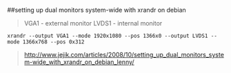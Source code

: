 ##setting up dual monitors system-wide with xrandr on debian
>VGA1 \- external monitor
>LVDS1 \- internal monitor

`xrandr --output VGA1 --mode 1920x1080 --pos 1366x0 --output LVDS1 --mode 1366x768 --pos 0x312`

>http://www.jejik.com/articles/2008/10/setting_up_dual_monitors_system-wide_with_xrandr_on_debian_lenny/
